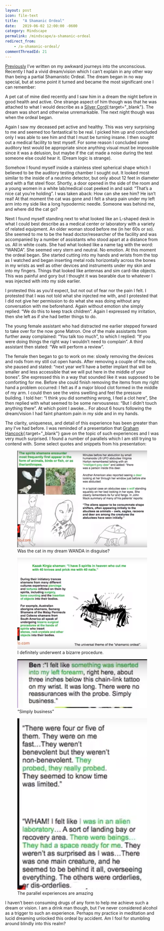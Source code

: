 ```yaml
---
layout: post
icon: file-text
title:  "A Shamanic Ordeal"
date:   2019-06-02 12:00:00 -0600
category: Mindscape
permalink: /mindscape/a-shamanic-ordeal
redirect_from:
    - /a-shamanic-ordeal/
commentThreadId: 21
---
```


[Previously](/mindscape/2019/06/02/rediscovering-the-self.html) I’ve written on my awkward journeys into the unconscious. Recently I had a vivid dream/vision which I can’t explain in any other way than being a partial Shamanistic Ordeal. The dream began in no way special, but at some point it turned and became the most significant one I can remember:

A pet cat of mine died recently and I saw him in a dream the night before in good health and active. One strange aspect of him though was that he was attached to what I would describe as a [Silver Cord](https://en.wikipedia.org/wiki/Silver_cord){:target="_blank"}. The dream was short and otherwise unremarkable. The next night though was when the ordeal began.

Again I saw my deceased pet active and healthy. This was very surprising to me and seemed too fantastical to be real. I picked him up and concluded only I was able to see him and that I must be turning insane. I then sought out a medical facility to test myself. For some reason I concluded some auditory test would be appropriate since anything visual must be impossible since it was a delusion, but maybe if the cat made a noise during the test someone else could hear it. (Dream logic is strange).

Somehow I found myself inside a stainless steel spherical shape which I believed to be the auditory testing chamber I sought out. It looked most similar to the inside of a neutrino detector, but only about 12 feet in diameter and with a flat steel floor. Shortly, a door opened in the side of the room and a young women in a white lab/medical coat peeked in and said: “That’s a nice cat you’re holding”. I was taken aback: How can she see him? He isn’t real! At that moment the cat was gone and I felt a sharp pain under my left arm into my side like a long hypodermic needle. Someone was behind me, and where did the cat go?

Next I found myself standing next to what looked like an L-shaped desk in what I could best describe as a medical center or laboratory with a variety of related equipment. An older woman stood before me (in her 60s or so). She seemed to me to be the head doctor/researcher of the facility and was accompanied by a number of assistants who stood apart at a distance from us. All in white coats. She had what looked like a name tag with the word: “WANDA”. She seemed very stern and neutral. No emotion. At this moment the ordeal began. She started cutting into my hands and wrists from the top as I watched and began inserting metal rods horizontally across the bones in my wrists as well as other devices and instruments under my skin and into my fingers. Things that looked like antennas and sim card-like objects. This was painful and gory but I thought it was bearable due to whatever I was injected with into my side earlier.

I protested this as you’d expect, but not out of fear nor the pain I felt. I protested that I was not told what she injected me with, and I protested that I did not give her permission to do what she was doing without any conversation with me beforehand. Again without emotion she simply replied: “We do this to keep track children”. Again I expressed my irritation, then she left as if she had better things to do.

The young female assistant who had distracted me earlier stepped forward to take over for the now gone Matron. One of the male assistants from further away complained: “You talk too much”, to which I replied: “If you were doing things the right way I wouldn’t need to complain”. A third assistant then stated: “We will perform a review”.

The female then began to go to work on me: slowly removing the devices and rods from my still cut open hands. After removing a couple of the rods, she paused and stated: “next year we’ll have a better implant that will be smaller and less accessible that we will put here in the middle of your bones”. She expressed this in a way that sounded like it was supposed to be comforting for me. Before she could finish removing the items from my right hand a problem occurred: I felt as if a major blood clot formed in the middle of my arm. I could then see the veins swelling and feel the pressure building. I told her: “I think you did something wrong, I feel a clot here”, She then replied with what seemed to be some nervousness: “But I didn’t touch anything there”. At which point I awoke… For about 6 hours following the dream/vision I had faint phantom pain in my side and in my hands.

The clarity, uniqueness, and detail of this experience has been greater than any I’ve had before. I was reminded of a presentation that [Graham Hancock](https://www.youtube.com/watch?v=OMVb3mtdUdI){:target="_blank"} gave on the topic of such experiences and I was very much surprised. I found a number of parallels which I am still trying to contend with. Some select quotes and snippets from his presentation:

<figure>
    <img src="/media-library/shamanism/shamanic-1.png">
    <figcaption>
        Was the cat in my dream WANDA in disguise?
    </figcaption>
</figure>

<figure>
    <img src="/media-library/shamanism/shamanic-2.png">
    <figcaption>
        I definitely underwent a bizarre procedure.
    </figcaption>
</figure>

<figure>
    <img src="/media-library/shamanism/shamanic-3.png">
    <figcaption>
        “Simply business”
    </figcaption>
</figure>

<figure>
    <img src="/media-library/shamanism/shamanic-4.png">
    <figcaption>
        The parallel experiences are amazing
    </figcaption>
</figure>

I haven’t been consuming drugs of any form to help me achieve such a dream or vision. I am a drink man though, but I’ve never considered alcohol as a trigger to such an experience. Perhaps my practice in meditation and lucid dreaming unlocked this ordeal by accident. Am I fool for stumbling around blindly into this realm?
